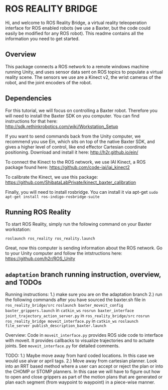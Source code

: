# ROS REALITY BRIDGE

Hi, and welcome to ROS Reality Bridge, a virtual reality teleoperation interface for ROS enabled robots (we use a Baxter, but the code could easily be modified for any ROS robot). This readme contains all the information you need to get started.

## Overview

This package connects a ROS network to a remote windows machine running Unity, and uses sensor data sent on ROS topics to populate a virtual reality scene. The sensors we use are a Kinect v2, the wrist cameras of the robot, and the joint encoders of the robot.

## Dependencies

For this tutorial, we will focus on controlling a Baxter robot. Therefore you will need to install the Baxter SDK on you computer. You can find instructions for that here: http://sdk.rethinkrobotics.com/wiki/Workstation_Setup

If you want to send commands back from the Unity computer, we recommend you use Ein, which sits on top of the native Baxter SDK, and gives a higher level of control, like end effector Cartesian coordinate positioning. Download and install it here: http://h2r.github.io/ein/

To connect the Kinect to the ROS network, we use IAI Kinect, a ROS package found here: https://github.com/code-iai/iai_kinect2

To calibrate the Kinect, we use this package: https://github.com/ShibataLabPrivate/kinect_baxter_calibration

Finally, you will need to install rosbridge. You can install it via apt-get ```sudo apt-get install ros-indigo-rosbridge-suite```

## Running ROS Reality

To start ROS Reality, simply run the following command on your Baxter workstation:

``roslaunch ros_reality ros_reality.launch``

Great, now this computer is sending information about the ROS network. Go to your Unity computer and follow the intstructions here: https://github.com/h2r/ROS_Unity

## ``adaptation`` branch running instruction, overview, and TODOs

Running instructions:
1.) make sure you are on the adaptation branch
2.) run the following commands after you have sourced the baxter.sh file
in ``ros_reality_bridge/src`` ``roslaunch baxter_moveit_config baxter_grippers.launch``
in ``catkin_ws`` ``rosrun baxter_interface joint_trajectory_action_server.py``
in ``ros_reality_bridge/src`` ``rosrun ros_reality_bridge moveit_interface.py`` 
in ``catkin_ws`` ``roslaunch file_server publish_description_baxter.launch``

Overview:
Code in ``moveit_interface.py`` provides ROS side code to interface with moveit. It provides callbacks to visualize trajectories and to actuate joints. See ``moveit_interface.py`` for detailed comments. 

TODO:
1.) Maybe move away from hard coded locations. In this case we would use alvar or april tags.
2.) Move away from cartesian planner. Look into an RRT based method where a user can accept or reject the plan or into the CHOMP or STOMP planners. In this case we will have to figure out how to open and close grippers as part of the motion plans that are generated or plan each segment (from waypoint to waypoint) in a piece-wise manner. 








